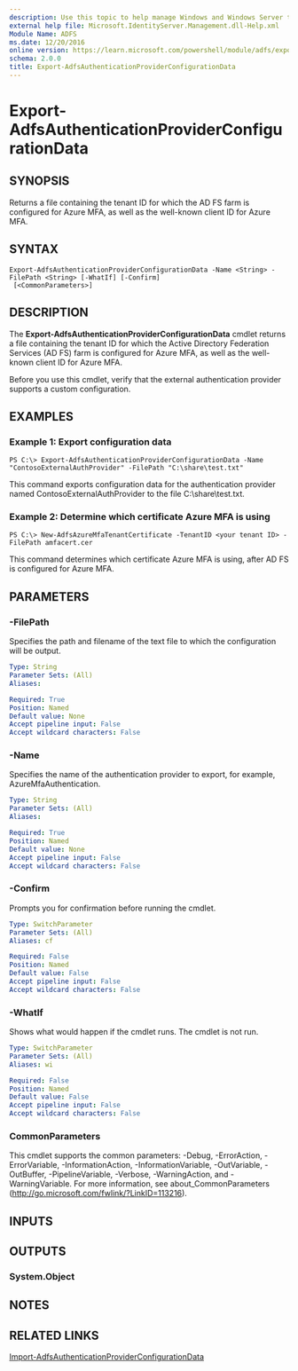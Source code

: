 ```yaml
---
description: Use this topic to help manage Windows and Windows Server technologies with Windows PowerShell.
external help file: Microsoft.IdentityServer.Management.dll-Help.xml
Module Name: ADFS
ms.date: 12/20/2016
online version: https://learn.microsoft.com/powershell/module/adfs/export-adfsauthenticationproviderconfigurationdata?view=windowsserver2016-ps&wt.mc_id=ps-gethelp
schema: 2.0.0
title: Export-AdfsAuthenticationProviderConfigurationData
---
```


# Export-AdfsAuthenticationProviderConfigurationData

## SYNOPSIS
Returns a file containing the tenant ID for which the AD FS farm is configured for Azure MFA, as well as the well-known client ID for Azure MFA.

## SYNTAX

```
Export-AdfsAuthenticationProviderConfigurationData -Name <String> -FilePath <String> [-WhatIf] [-Confirm]
 [<CommonParameters>]
```

## DESCRIPTION
The **Export-AdfsAuthenticationProviderConfigurationData** cmdlet returns a file containing the tenant ID for which the Active Directory Federation Services (AD FS) farm is configured for Azure MFA, as well as the well-known client ID for Azure MFA.

Before you use this cmdlet, verify that the external authentication provider supports a custom configuration.

## EXAMPLES

### Example 1: Export configuration data
```
PS C:\> Export-AdfsAuthenticationProviderConfigurationData -Name "ContosoExternalAuthProvider" -FilePath "C:\share\test.txt"
```

This command exports configuration data for the authentication provider named ContosoExternalAuthProvider to the file C:\share\test.txt.

### Example 2: Determine which certificate Azure MFA is using
```
PS C:\> New-AdfsAzureMfaTenantCertificate -TenantID <your tenant ID> - FilePath amfacert.cer
```

This command determines which certificate Azure MFA is using, after AD FS is configured for Azure MFA.

## PARAMETERS

### -FilePath
Specifies the path and filename of the text file to which the configuration will be output.

```yaml
Type: String
Parameter Sets: (All)
Aliases: 

Required: True
Position: Named
Default value: None
Accept pipeline input: False
Accept wildcard characters: False
```

### -Name
Specifies the name of the authentication provider to export, for example, AzureMfaAuthentication.

```yaml
Type: String
Parameter Sets: (All)
Aliases: 

Required: True
Position: Named
Default value: None
Accept pipeline input: False
Accept wildcard characters: False
```

### -Confirm
Prompts you for confirmation before running the cmdlet.

```yaml
Type: SwitchParameter
Parameter Sets: (All)
Aliases: cf

Required: False
Position: Named
Default value: False
Accept pipeline input: False
Accept wildcard characters: False
```

### -WhatIf
Shows what would happen if the cmdlet runs.
The cmdlet is not run.

```yaml
Type: SwitchParameter
Parameter Sets: (All)
Aliases: wi

Required: False
Position: Named
Default value: False
Accept pipeline input: False
Accept wildcard characters: False
```

### CommonParameters
This cmdlet supports the common parameters: -Debug, -ErrorAction, -ErrorVariable, -InformationAction, -InformationVariable, -OutVariable, -OutBuffer, -PipelineVariable, -Verbose, -WarningAction, and -WarningVariable. For more information, see about_CommonParameters (http://go.microsoft.com/fwlink/?LinkID=113216).

## INPUTS

## OUTPUTS

### System.Object

## NOTES

## RELATED LINKS

[Import-AdfsAuthenticationProviderConfigurationData](./Import-AdfsAuthenticationProviderConfigurationData.md)

